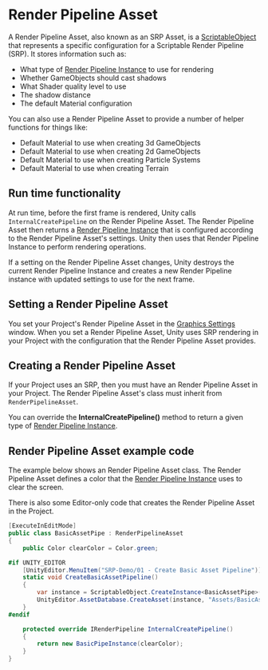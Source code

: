 # Render Pipeline Asset
A Render Pipeline Asset, also known as an SRP Asset, is a [ScriptableObject](https://docs.unity3d.com/Manual/class-ScriptableObject.html) that represents a specific configuration for a Scriptable Render Pipeline (SRP). It stores information such as:

* What type of [Render Pipeline Instance](SRP-Instance) to use for rendering
* Whether GameObjects should cast shadows
* What Shader quality level to use
* The shadow distance
* The default Material configuration

You can also use a Render Pipeline Asset to provide a number of helper functions for things like:

- Default Material to use when creating 3d GameObjects
- Default Material to use when creating 2d GameObjects
- Default Material to use when creating Particle Systems
- Default Material to use when creating Terrain

## Run time functionality

At run time, before the first frame is rendered, Unity calls `InternalCreatePipeline` on the Render Pipeline Asset. The Render Pipeline Asset then returns a [Render Pipeline Instance](srp-instance) that is configured according to the Render Pipeline Asset's settings. Unity then uses that Render Pipeline Instance to perform rendering operations.

If a setting on the Render Pipeline Asset changes, Unity destroys the current Render Pipeline Instance and creates a new Render Pipeline instance with updated settings to use for the next frame.

## Setting a Render Pipeline Asset

You set your Project's Render Pipeline Asset in the [Graphics Settings](https://docs.unity3d.com/Manual/class-GraphicsSettings.html) window. When you set a Render Pipeline Asset, Unity uses SRP rendering in your Project with the configuration that the Render Pipeline Asset provides.

## Creating a Render Pipeline Asset

If your Project uses an SRP, then you must have an Render Pipeline Asset in your Project. The Render Pipeline Asset's class must inherit from `RenderPipelineAsset`.

You can override the **InternalCreatePipeline()** method to return a given type of [Render Pipeline Instance](SRP-Instance).

## Render Pipeline Asset example code
The example below shows an Render Pipeline Asset class. The Render Pipeline Asset defines a color that the [Render Pipeline Instance](SRP-Instance.md) uses to clear the screen.

There is also some Editor-only code that creates the Render Pipeline Asset in the Project.

```C#
[ExecuteInEditMode]
public class BasicAssetPipe : RenderPipelineAsset
{
    public Color clearColor = Color.green;

#if UNITY_EDITOR
    [UnityEditor.MenuItem("SRP-Demo/01 - Create Basic Asset Pipeline")]
    static void CreateBasicAssetPipeline()
    {
        var instance = ScriptableObject.CreateInstance<BasicAssetPipe>();
        UnityEditor.AssetDatabase.CreateAsset(instance, "Assets/BasicAssetPipe.asset");
    }
#endif

    protected override IRenderPipeline InternalCreatePipeline()
    {
        return new BasicPipeInstance(clearColor);
    }
}
```
